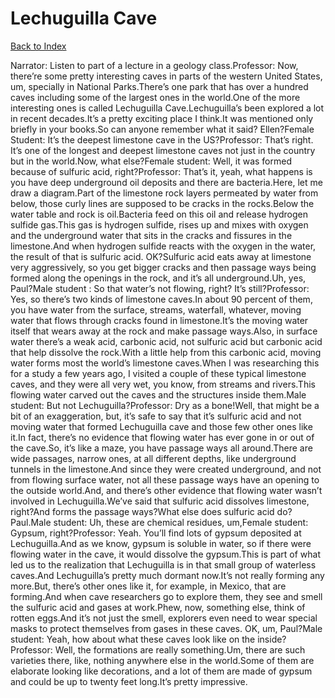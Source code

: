 # Lechuguilla Cave
[Back to Index](https://github.com/windows10010/tpoExtractor/blob/master/README.md)

Narrator: Listen to part of a lecture in a geology class.Professor: Now, there’re some pretty interesting caves in parts of the western United States, um, specially in National Parks.There’s one park that has over a hundred caves including some of the largest ones in the world.One of the more interesting ones is called Lechuguilla Cave.Lechuguilla’s been explored a lot in recent decades.It’s a pretty exciting place I think.It was mentioned only briefly in your books.So can anyone remember what it said? Ellen?Female Student: It’s the deepest limestone cave in the US?Professor: That’s right. It’s one of the longest and deepest limestone caves not just in the country but in the world.Now, what else?Female student: Well, it was formed because of sulfuric acid, right?Professor: That’s it, yeah, what happens is you have deep underground oil deposits and there are bacteria.Here, let me draw a diagram.Part of the limestone rock layers permeated by water from below, those curly lines are supposed to be cracks in the rocks.Below the water table and rock is oil.Bacteria feed on this oil and release hydrogen sulfide gas.This gas is hydrogen sulfide, rises up and mixes with oxygen and the underground water that sits in the cracks and fissures in the limestone.And when hydrogen sulfide reacts with the oxygen in the water, the result of that is sulfuric acid. OK?Sulfuric acid eats away at limestone very aggressively, so you get bigger cracks and then passage ways being formed along the openings in the rock, and it’s all underground.Uh, yes, Paul?Male student : So that water’s not flowing, right? It’s still?Professor: Yes, so there’s two kinds of limestone caves.In about 90 percent of them, you have water from the surface, streams, waterfall, whatever, moving water that flows through cracks found in limestone.It’s the moving water itself that wears away at the rock and make passage ways.Also, in surface water there’s a weak acid, carbonic acid, not sulfuric acid but carbonic acid that help dissolve the rock.With a little help from this carbonic acid, moving water forms most the world’s limestone caves.When I was researching this for a study a few years ago, I visited a couple of these typical limestone caves, and they were all very wet, you know, from streams and rivers.This flowing water carved out the caves and the structures inside them.Male student: But not Lechuguilla?Professor: Dry as a bone!Well, that might be a bit of an exaggeration, but, it’s safe to say that it’s sulfuric acid and not moving water that formed Lechuguilla cave and those few other ones like it.In fact, there’s no evidence that flowing water has ever gone in or out of the cave.So, it’s like a maze, you have passage ways all around.There are wide passages, narrow ones, at all different depths, like underground tunnels in the limestone.And since they were created underground, and not from flowing surface water, not all these passage ways have an opening to the outside world.And, and there’s other evidence that flowing water wasn’t involved in Lechuguilla.We’ve said that sulfuric acid dissolves limestone, right?And forms the passage ways?What else does sulfuric acid do? Paul.Male student: Uh, these are chemical residues, um,Female student: Gypsum, right?Professor: Yeah. You’ll find lots of gypsum deposited at Lechuguilla.And as we know, gypsum is soluble in water, so if there were flowing water in the cave, it would dissolve the gypsum.This is part of what led us to the realization that Lechuguilla is in that small group of waterless caves.And Lechuguilla’s pretty much dormant now.It’s not really forming any more.But, there’s other ones like it, for example, in Mexico, that are forming.And when cave researchers go to explore them, they see and smell the sulfuric acid and gases at work.Phew, now, something else, think of rotten eggs.And it’s not just the smell, explorers even need to wear special masks to protect themselves from gases in these caves. OK, um, Paul?Male student: Yeah, how about what these caves look like on the inside?Professor: Well, the formations are really something.Um, there are such varieties there, like, nothing anywhere else in the world.Some of them are elaborate looking like decorations, and a lot of them are made of gypsum and could be up to twenty feet long.It’s pretty impressive. 